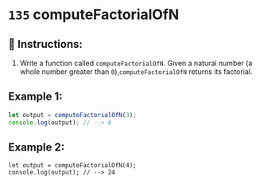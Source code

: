 # `135` computeFactorialOfN

## 📝 Instructions:

1. Write a function called `computeFactorialOfN`. Given a natural number (a whole number greater than `0`),`computeFactorialOfN` returns its factorial.

## Example 1:

```js
let output = computeFactorialOfN(3);
console.log(output); // --> 6
```

## Example 2:

```
let output = computeFactorialOfN(4);
console.log(output); // --> 24
```
